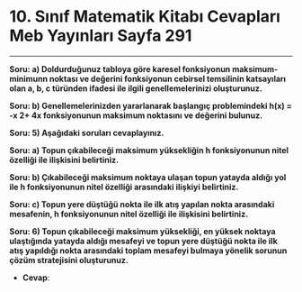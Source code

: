 # 10. Sınıf Matematik Kitabı Cevapları Meb Yayınları Sayfa 291

---

**Soru: a) Doldurduğunuz tabloya göre karesel fonksiyonun maksimum-minimunn noktası ve değerini fonksiyonun cebirsel temsilinin katsayıları olan a, b, c türünden ifadesi ile ilgili genellemelerinizi oluşturunuz.**

**Soru: b) Genellemelerinizden yararlanarak başlangıç problemindeki h(x) = -x 2+ 4x fonksiyonunun maksimum noktasını ve değerini bulunuz.**

**Soru: 5) Aşağıdaki soruları cevaplayınız.**

**Soru: a) Topun çıkabileceği maksimum yüksekliğin h fonksiyonunun nitel özelliği ile ilişkisini belirtiniz.**

**Soru: b) Çıkabileceği maksimum noktaya ulaşan topun yatayda aldığı yol ile h fonksiyonunun nitel özelliği arasındaki ilişkiyi belirtiniz.**

**Soru: c) Topun yere düştüğü nokta ile ilk atış yapılan nokta arasındaki mesafenin, h fonksiyonunun nitel özelliği ile ilişkisini belirtiniz.**

**Soru: 6) Topun çıkabileceği maksimum yüksekliği, en yüksek noktaya ulaştığında yatayda aldığı mesafeyi ve topun yere düştüğü nokta ile ilk atış yapıldığı nokta arasındaki toplam mesafeyi bulmaya yönelik sorunun çözüm stratejisini oluşturunuz.**

-   **Cevap**: